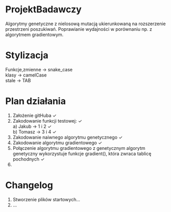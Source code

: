 # ProjektBadawczy
Algorytmy genetyczne z nielosową mutacją ukierunkowaną na
rozszerzenie przestrzeni poszukiwań. Poprawianie wydajności w
porównaniu np. z algorytmem gradientowym.

# Stylizacja
Funkcje,zmienne -> snake_case  
klasy -> camelCase  
stale -> TAB

# Plan działania
1. Założenie gitHuba ✓  
2. Zakodowanie funkcji testowej: ✓  
    a) Jakub -> 1 i 2 ✓  
    b) Tomasz -> 3 i 4 ✓  
4. Zakodowanie naiwnego algorytmu genetycznego ✓  
5. Zakodowanie algorytmu gradientowego ✓  
6. Połączenie algorytmu gradientowego z genetycznym
    algorytm genetyczny wykorzystuje funkcje gradient(), która zwraca tablicę pochodnych ✓  
7. 

# Changelog
1. Stworzenie plików startowych...  
2. ...  
